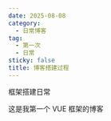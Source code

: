 ```yaml
---
date: 2025-08-08
category:
  - 日常博客
tag:
  - 第一次
  - 日常
sticky: false
title: 博客搭建过程
---
```


框架搭建日常

<!-- more -->

这是我第一个 VUE 框架的博客
